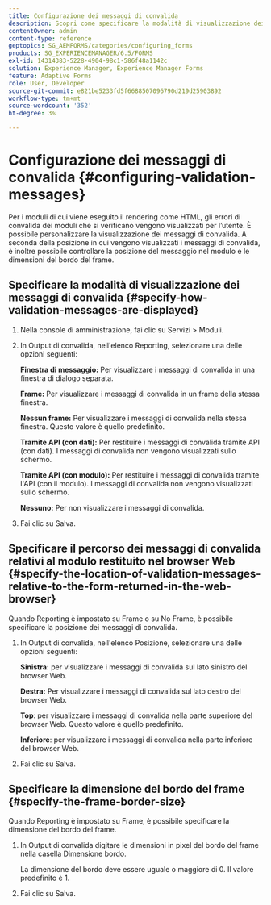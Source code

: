 ```yaml
---
title: Configurazione dei messaggi di convalida
description: Scopri come specificare la modalità di visualizzazione dei messaggi di convalida e la loro posizione rispetto al modulo restituito nel browser web.
contentOwner: admin
content-type: reference
geptopics: SG_AEMFORMS/categories/configuring_forms
products: SG_EXPERIENCEMANAGER/6.5/FORMS
exl-id: 14314383-5228-4904-98c1-586f48a1142c
solution: Experience Manager, Experience Manager Forms
feature: Adaptive Forms
role: User, Developer
source-git-commit: e821be5233fd5f6688507096790d219d25903892
workflow-type: tm+mt
source-wordcount: '352'
ht-degree: 3%

---
```


# Configurazione dei messaggi di convalida {#configuring-validation-messages}

Per i moduli di cui viene eseguito il rendering come HTML, gli errori di convalida dei moduli che si verificano vengono visualizzati per l’utente. È possibile personalizzare la visualizzazione dei messaggi di convalida. A seconda della posizione in cui vengono visualizzati i messaggi di convalida, è inoltre possibile controllare la posizione del messaggio nel modulo e le dimensioni del bordo del frame.

## Specificare la modalità di visualizzazione dei messaggi di convalida {#specify-how-validation-messages-are-displayed}

1. Nella console di amministrazione, fai clic su Servizi > Moduli.
1. In Output di convalida, nell&#39;elenco Reporting, selezionare una delle opzioni seguenti:

   **Finestra di messaggio:** Per visualizzare i messaggi di convalida in una finestra di dialogo separata.

   **Frame:** Per visualizzare i messaggi di convalida in un frame della stessa finestra.

   **Nessun frame:** Per visualizzare i messaggi di convalida nella stessa finestra. Questo valore è quello predefinito.

   **Tramite API (con dati):** Per restituire i messaggi di convalida tramite API (con dati). I messaggi di convalida non vengono visualizzati sullo schermo.

   **Tramite API (con modulo):** Per restituire i messaggi di convalida tramite l&#39;API (con il modulo). I messaggi di convalida non vengono visualizzati sullo schermo.

   **Nessuno:** Per non visualizzare i messaggi di convalida.

1. Fai clic su Salva.

## Specificare il percorso dei messaggi di convalida relativi al modulo restituito nel browser Web {#specify-the-location-of-validation-messages-relative-to-the-form-returned-in-the-web-browser}

Quando Reporting è impostato su Frame o su No Frame, è possibile specificare la posizione dei messaggi di convalida.

1. In Output di convalida, nell&#39;elenco Posizione, selezionare una delle opzioni seguenti:

   **Sinistra:** per visualizzare i messaggi di convalida sul lato sinistro del browser Web.

   **Destra:** Per visualizzare i messaggi di convalida sul lato destro del browser Web.

   **Top**: per visualizzare i messaggi di convalida nella parte superiore del browser Web. Questo valore è quello predefinito.

   **Inferiore**: per visualizzare i messaggi di convalida nella parte inferiore del browser Web.

1. Fai clic su Salva.

## Specificare la dimensione del bordo del frame {#specify-the-frame-border-size}

Quando Reporting è impostato su Frame, è possibile specificare la dimensione del bordo del frame.

1. In Output di convalida digitare le dimensioni in pixel del bordo del frame nella casella Dimensione bordo.

   La dimensione del bordo deve essere uguale o maggiore di 0. Il valore predefinito è 1.

1. Fai clic su Salva.
